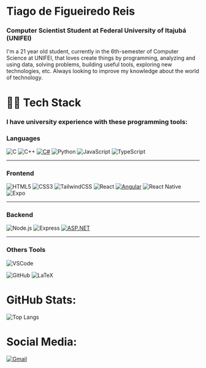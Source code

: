# Tiago de Figueiredo Reis

### **Computer Scientist Student at Federal University of Itajubá (UNIFEI)**

I'm a 21 year old student, currently in the 6th-semester of Computer Science at UNIFEI, that loves create things by programming, analyzing and using data, solving problems, building useful tools, exploring new technologies, etc.
Always looking to improve my knowledge about the world of technology.

# 👨‍💻 **Tech Stack**

### I have university experience with these programming tools:

### **Languages**
![C](https://img.shields.io/badge/C-00599C?style=for-the-badge&logo=c&logoColor=white)
![C++](https://img.shields.io/badge/C%2B%2B-00599C?style=for-the-badge&logo=c%2B%2B&logoColor=white)
[![C#](https://img.shields.io/badge/C%23-239120?style=for-the-badge&logo=c-sharp&logoColor=white)](https://learn.microsoft.com/dotnet/csharp/)
![Python](https://img.shields.io/badge/Python-3776AB?style=for-the-badge&logo=python&logoColor=white)
![JavaScript](https://img.shields.io/badge/JavaScript-F7DF1E?style=for-the-badge&logo=javascript&logoColor=black)
![TypeScript](https://img.shields.io/badge/TypeScript-3178C6?style=for-the-badge&logo=typescript&logoColor=white)

---

### **Frontend**
![HTML5](https://img.shields.io/badge/HTML5-E34F26?style=for-the-badge&logo=html5&logoColor=white)
![CSS3](https://img.shields.io/badge/CSS3-1572B6?style=for-the-badge&logo=css3&logoColor=white)
![TailwindCSS](https://img.shields.io/badge/Tailwind_CSS-38B2AC?style=for-the-badge&logo=tailwind-css&logoColor=white)
![React](https://img.shields.io/badge/React-20232A?style=for-the-badge&logo=react&logoColor=61DAFB)
[![Angular](https://img.shields.io/badge/Angular-DD0031?style=for-the-badge&logo=angular&logoColor=white)](https://angular.io)
![React Native](https://img.shields.io/badge/React_Native-20232A?style=for-the-badge&logo=react&logoColor=61DAFB)
![Expo](https://img.shields.io/badge/Expo-000020?style=for-the-badge&logo=expo&logoColor=white)

---

### **Backend**
![Node.js](https://img.shields.io/badge/Node.js-339933?style=for-the-badge&logo=nodedotjs&logoColor=white)
![Express](https://img.shields.io/badge/Express.js-000000?style=for-the-badge&logo=express&logoColor=white)
[![ASP.NET](https://img.shields.io/badge/ASP.NET-512BD4?style=for-the-badge&logo=dotnet&logoColor=white)](https://learn.microsoft.com/aspnet/core)

---

### **Others Tools**
![VSCode](https://img.shields.io/badge/VS_Code-007ACC?style=for-the-badge&logo=visualstudiocode&logoColor=white)


![GitHub](https://img.shields.io/badge/GitHub-181717?style=for-the-badge&logo=github&logoColor=white)
![LaTeX](https://img.shields.io/badge/LaTeX-47A141?style=for-the-badge&logo=latex&logoColor=white)

# **GitHub Stats:**
![Top Langs](https://github-readme-stats.vercel.app/api/top-langs/?username=TiagoFigReis&layout=compact&theme=dark&cache_seconds=1)

# **Social Media:**
[![Gmail](https://img.shields.io/badge/Gmail-D14836?style=for-the-badge&logo=gmail&logoColor=white)](mailto:tiagofigreis@gmail.com)
